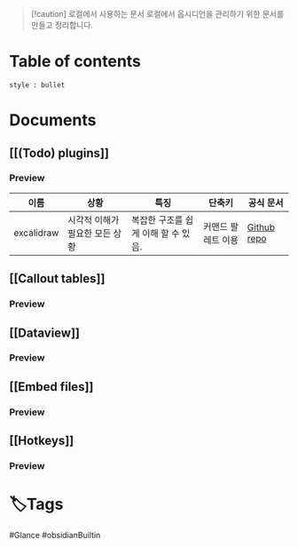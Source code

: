 > [!caution] 로컬에서 사용하는 문서
> 로컬에서 옵시디언을 관리하기 위한 문서를 만들고 정리합니다.
# Table of contents
```toc
style : bullet
```

# Documents
## [[(Todo) plugins]]
### Preview
| 이름       | 상황                           | 특징                                | 단축키             | 공식 문서 |
| ---------- | ------------------------------ | ----------------------------------- | ------------------ | --------- |
| excalidraw | 시각적 이해가 필요한 모든 상황 | 복잡한 구조를 쉽게 이해 할 수 있음. | 커맨드 팔레트 이용 | [Github repo](https://github.com/zsviczian/obsidian-excalidraw-plugin)          |
## [[Callout tables]]
### Preview
## [[Dataview]]
### Preview

## [[Embed files]]
### Preview

## [[Hotkeys]]
### Preview


# 🏷️Tags
#Glance #obsidianBuiltin 